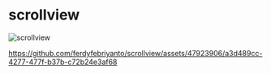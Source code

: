 ﻿# scrollview


![scrollview](https://github.com/ferdyfebriyanto/scrollview/assets/47923906/9c1ea8d7-b42a-40de-8064-9013c2047aee)


https://github.com/ferdyfebriyanto/scrollview/assets/47923906/a3d489cc-4277-477f-b37b-c72b24e3af68

